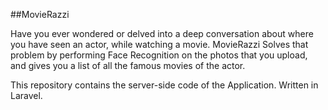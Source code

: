 ##MovieRazzi

Have you ever wondered or delved into a deep conversation about where you have seen an actor, while watching a movie. MovieRazzi Solves that problem by performing Face Recognition on the photos that you upload, and gives you a list of all the famous movies of the actor. 

This repository contains the server-side code of the Application. 
Written in Laravel.
